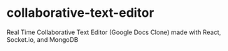 # collaborative-text-editor
Real Time Collaborative Text Editor (Google Docs Clone) made with React, Socket.io, and MongoDB
